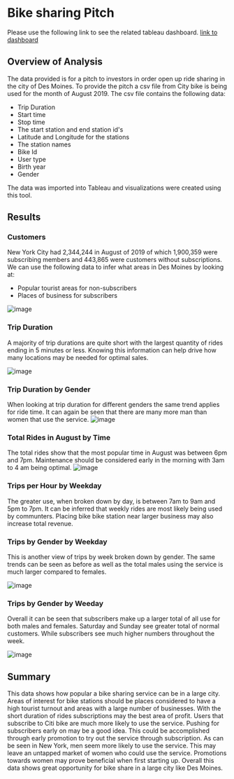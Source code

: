 # Bike sharing Pitch
Please use the following link to see the related tableau dashboard.
[link to dashboard](https://public.tableau.com/app/profile/joseph.goeman/viz/Mod14Challenge_16417683242540/NYCCityBikeChallenge?publish=yes)    
    
## Overview of Analysis    
The data provided is for a pitch to investors in order open up ride sharing in the city of Des Moines. To provide the pitch a csv file from City bike is being used for the month of August 2019. The csv file contains the following data:
- Trip Duration 
- Start time
- Stop time
- The start station and end station id's
- Latitude and Longitude for the stations
- The station names
- Bike Id
- User type
- Birth year
- Gender
    
The data was imported into Tableau and visualizations were created using this tool.

## Results    

### Customers
New York City had 2,344,244 in August of 2019 of which 1,900,359 were subscribing members and 443,865 were customers without subscriptions. We can use the following data to infer what areas in Des Moines by looking at:
- Popular tourist areas for non-subscribers   
- Places of business for subscribers

![image](https://user-images.githubusercontent.com/36859475/148709656-799b6839-672a-4fe1-bafa-4030589d0b9f.png)    
    
### Trip Duration
A majority of trip durations are quite short with the largest quantity of rides ending in 5 minutes or less. Knowing this information can help drive how many locations may be needed for optimal sales.

![image](https://user-images.githubusercontent.com/36859475/148709911-ccf2613a-5571-4c8d-a655-277ea83a25b2.png)    
    
### Trip Duration by Gender
When looking at trip duration for different genders the same trend applies for ride time. It can again be seen that there are many more man than women that use the service. 
![image](https://user-images.githubusercontent.com/36859475/148710074-ac4bf824-9060-4cec-8227-b2bb134f4607.png)
    
### Total Rides in August by Time
The total rides show that the most popular time in August was between 6pm and 7pm. Maintenance should be considered early in the morning with 3am to 4 am being optimal. 
![image](https://user-images.githubusercontent.com/36859475/148710364-94ecd6fa-b0b1-4766-86d1-7690da89fe2b.png)

### Trips per Hour by Weekday
The greater use, when broken down by day, is between 7am to 9am and 5pm to 7pm. It can be inferred that weekly rides are most likely being used by communters. Placing bike bike station near larger business may also increase total revenue.

### Trips by Gender by Weekday

This is another view of trips by week broken down by gender. The same trends can be seen as before as well as the total males using the service is much larger compared to females.
    
![image](https://user-images.githubusercontent.com/36859475/148710663-5abd7710-bff8-408c-8086-33ef876d2756.png)

### Trips by Gender by Weeday

Overall it can be seen that subscribers make up a larger total of all use for both males and females. Saturday and Sunday see greater total of normal customers. While subscribers see much higher numbers throughout the week.    
    
    
![image](https://user-images.githubusercontent.com/36859475/148710769-7f5e88da-aeec-4b9d-a082-a16b7f6e6e47.png)

## Summary
This data shows how popular a bike sharing service can be in a large city. Areas of interest for bike stations should be places considered to have a high tourist turnout and areas with a large number of businesses. With the short duration of rides subscriptions may the best area of profit. Users that subscribe to Citi bike are much more likely to use the service. Pushing for subscribers early on may be a good idea. This could be accomplished through early promotion to try out the service through subscription. As can be seen in New York, men seem more likely to use the service. This may leave an untapped market of women who could use the service. Promotions towards women may prove beneficial when first starting up. Overall this data shows great opportunity for bike share in a large city like Des Moines.
